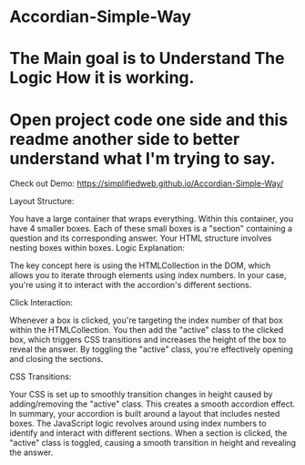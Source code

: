 # Accordian-Simple-Way 
# The Main goal is to Understand The Logic How it is working.
# Open project code one side and this readme another side to better understand what I'm trying to say.
Check out Demo: https://simplifiedweb.github.io/Accordian-Simple-Way/

Layout Structure:

You have a large container that wraps everything.
Within this container, you have 4 smaller boxes. Each of these small boxes is a "section" containing a question and its corresponding answer.
Your HTML structure involves nesting boxes within boxes.
Logic Explanation:

The key concept here is using the HTMLCollection in the DOM, which allows you to iterate through elements using index numbers. In your case, you're using it to interact with the accordion's different sections.

Click Interaction:

Whenever a box is clicked, you're targeting the index number of that box within the HTMLCollection.
You then add the "active" class to the clicked box, which triggers CSS transitions and increases the height of the box to reveal the answer.
By toggling the "active" class, you're effectively opening and closing the sections.

CSS Transitions:

Your CSS is set up to smoothly transition changes in height caused by adding/removing the "active" class. This creates a smooth accordion effect.
In summary, your accordion is built around a layout that includes nested boxes. The JavaScript logic revolves around using index numbers to identify and interact with different sections. When a section is clicked, the "active" class is toggled, causing a smooth transition in height and revealing the answer.
